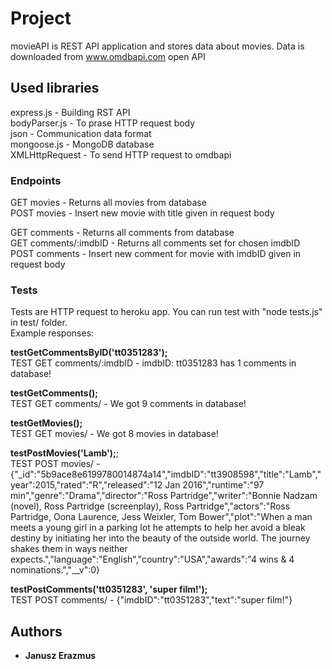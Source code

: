 # Project

movieAPI is REST API application and stores data about movies. Data is downloaded from www.omdbapi.com open API

## Used libraries

express.js -  Building RST API<br/>
bodyParser.js - To prase HTTP request body<br/>
json - Communication data format<br/>
mongoose.js - MongoDB database<br/>
XMLHttpRequest - To send HTTP request to omdbapi<br/>

### Endpoints

GET movies - Returns all movies from database<br/>
POST movies - Insert new movie with title given in request body<br/>

GET comments - Returns all comments from database<br/>
GET comments/:imdbID - Returns all comments set for chosen imdbID<br/>
POST comments - Insert new comment for movie with imdbID given in request body<br/>

### Tests
Tests are HTTP request to heroku app. You can run test with "node tests.js" in test/ folder.<br/>
Example responses:<br/>

**testGetCommentsByID('tt0351283');**<br/>
TEST GET comments/:imdbID - imdbID: tt0351283 has 1 comments in database!<br/>

**testGetComments();**<br/>
TEST GET comments/ - We got 9 comments in database!<br/>

**testGetMovies();**<br/>
TEST GET movies/ - We got 8 movies in database!<br/>

**testPostMovies('Lamb');**;<br/>
TEST POST movies/ - {"_id":"5b9ace8e6199780014874a14","imdbID":"tt3908598","title":"Lamb","year":2015,"rated":"R","released":"12 Jan 2016","runtime":"97 min","genre":"Drama","director":"Ross Partridge","writer":"Bonnie Nadzam (novel), Ross Partridge (screenplay), Ross Partridge","actors":"Ross Partridge, Oona Laurence, Jess Weixler, Tom Bower","plot":"When a man meets a young girl in a parking lot he attempts to help her avoid a bleak destiny by initiating her into the beauty of the outside world. The journey shakes them in ways neither expects.","language":"English","country":"USA","awards":"4 wins & 4 nominations.","__v":0}<br/>

**testPostComments('tt0351283', 'super film!');**<br/>
TEST POST comments/ - {"imdbID":"tt0351283","text":"super film!"}<br/>

## Authors

* **Janusz Erazmus**
